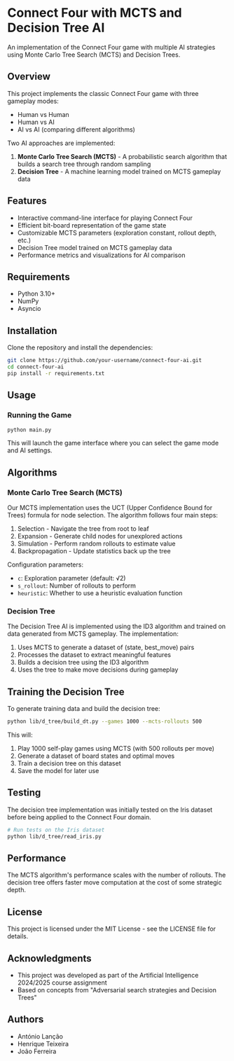 # Connect Four with MCTS and Decision Tree AI

An implementation of the Connect Four game with multiple AI strategies using Monte Carlo Tree Search (MCTS) and Decision Trees.

## Overview

This project implements the classic Connect Four game with three gameplay modes:
- Human vs Human
- Human vs AI
- AI vs AI (comparing different algorithms)

Two AI approaches are implemented:
1. **Monte Carlo Tree Search (MCTS)** - A probabilistic search algorithm that builds a search tree through random sampling
2. **Decision Tree** - A machine learning model trained on MCTS gameplay data

## Features

- Interactive command-line interface for playing Connect Four
- Efficient bit-board representation of the game state
- Customizable MCTS parameters (exploration constant, rollout depth, etc.)
- Decision Tree model trained on MCTS gameplay data
- Performance metrics and visualizations for AI comparison

## Requirements

- Python 3.10+
- NumPy
- Asyncio

## Installation

Clone the repository and install the dependencies:

```bash
git clone https://github.com/your-username/connect-four-ai.git
cd connect-four-ai
pip install -r requirements.txt
```

## Usage

### Running the Game

```bash
python main.py
```
This will launch the game interface where you can select the game mode and AI settings.

## Algorithms

### Monte Carlo Tree Search (MCTS)

Our MCTS implementation uses the UCT (Upper Confidence Bound for Trees) formula for node selection. The algorithm follows four main steps:
1. Selection - Navigate the tree from root to leaf
2. Expansion - Generate child nodes for unexplored actions
3. Simulation - Perform random rollouts to estimate value
4. Backpropagation - Update statistics back up the tree

Configuration parameters:
- `c`: Exploration parameter (default: √2)
- `s_rollout`: Number of rollouts to perform
- `heuristic`: Whether to use a heuristic evaluation function

### Decision Tree

The Decision Tree AI is implemented using the ID3 algorithm and trained on data generated from MCTS gameplay. The implementation:
1. Uses MCTS to generate a dataset of (state, best_move) pairs
2. Processes the dataset to extract meaningful features
3. Builds a decision tree using the ID3 algorithm
4. Uses the tree to make move decisions during gameplay

## Training the Decision Tree

To generate training data and build the decision tree:

```bash
python lib/d_tree/build_dt.py --games 1000 --mcts-rollouts 500
```

This will:
1. Play 1000 self-play games using MCTS (with 500 rollouts per move)
2. Generate a dataset of board states and optimal moves
3. Train a decision tree on this dataset
4. Save the model for later use

## Testing

The decision tree implementation was initially tested on the Iris dataset before being applied to the Connect Four domain.

```bash
# Run tests on the Iris dataset
python lib/d_tree/read_iris.py
```

## Performance

The MCTS algorithm's performance scales with the number of rollouts. The decision tree offers faster move computation at the cost of some strategic depth.

## License

This project is licensed under the MIT License - see the LICENSE file for details.

## Acknowledgments

- This project was developed as part of the Artificial Intelligence 2024/2025 course assignment
- Based on concepts from "Adversarial search strategies and Decision Trees"

## Authors

- António Lanção
- Henrique Teixeira
- João Ferreira
